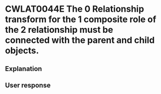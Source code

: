 # CWLAT0044E The 0 Relationship transform for the 1 composite role of the 2 relationship must be connected with the parent and child objects.

## Explanation

## User response